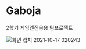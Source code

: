 # Gaboja
 2학기 게임엔진응용 팀프로젝트 
 
![화면 캡처 2021-10-17 020243](https://user-images.githubusercontent.com/64351062/137596035-70825030-2d1b-4c8d-8e0a-bafa2788d3ce.png)

